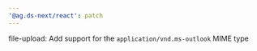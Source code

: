 ```yaml
---
'@ag.ds-next/react': patch
---
```


file-upload: Add support for the `application/vnd.ms-outlook` MIME type
